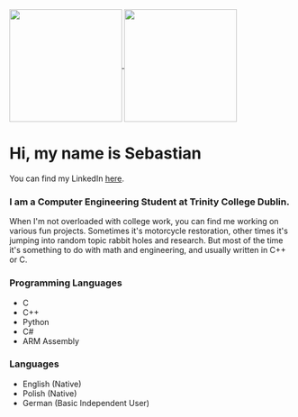 
<a href="https://github.com/anuraghazra/github-readme-stats">
  <img height=200 align="center" src="https://github-readme-stats.vercel.app/api/top-langs?username=sds108&layout=donut&theme=dark" />
</a>
<a href="https://github.com/anuraghazra/convoychat">
  <img height=200 align="center" src="https://github-readme-stats.vercel.app/api?username=sds108&theme=dark" />
</a>

# Hi, my name is Sebastian
You can find my LinkedIn [here](https://www.linkedin.com/in/sdslawski/).

### I am a Computer Engineering Student at Trinity College Dublin. 

When I'm not overloaded with college work, you can find me working on various fun projects.
Sometimes it's motorcycle restoration, other times it's jumping into random topic rabbit holes and research.
But most of the time it's something to do with math and engineering, and usually written in C++ or C.

### Programming Languages
- C
- C++
- Python
- C#
- ARM Assembly

### Languages
- English (Native)
- Polish (Native)
- German (Basic Independent User)

<!---
sds108/sds108 is a ✨ special ✨ repository because its `README.md` (this file) appears on your GitHub profile.
You can click the Preview link to take a look at your changes.
--->
